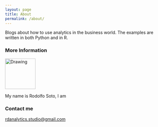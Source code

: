 ```yaml
---
layout: page
title: About
permalink: /about/
---
```


Blogs about how to use analytics in the business world. The examples are written in both Python and in R. 

### More Information

<img src="https://github.com/rdanalytics/rdanalytics.github.io/blob/master/images/Rodi.jpg" alt="Drawing" style="width: 100px;"/>

My name is Rodolfo Soto, I am 

### Contact me

[rdanalytics.studio@gmail.com](mailto:rdanalytics.studio@gmail.com)
